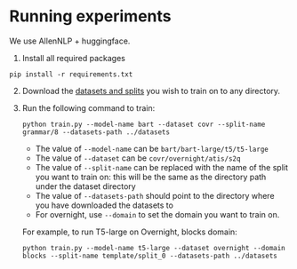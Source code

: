 # Running experiments

We use AllenNLP + huggingface.

1. Install all required packages
```
pip install -r requirements.txt
```
2. Download the [datasets and splits](../) you wish to train on to any directory.
3. Run the following command to train:
    ```
    python train.py --model-name bart --dataset covr --split-name grammar/8 --datasets-path ../datasets
    ```

    * The value of `--model-name` can be `bart/bart-large/t5/t5-large`
    * The value of `--dataset` can be `covr/overnight/atis/s2q`
    * The value of `--split-name` can be replaced with the name of the split you want to train on: this will be the same as the directory path
      under the dataset directory
    * The value of `--datasets-path` should point to the directory where you have downloaded the datasets to
    * For overnight, use `--domain` to set the domain you want to train on.
   
   For example, to run T5-large on Overnight, blocks domain:
    ```
    python train.py --model-name t5-large --dataset overnight --domain blocks --split-name template/split_0 --datasets-path ../datasets
    ```